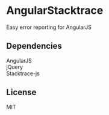 # AngularStacktrace

Easy error reporting for AngularJS

## Dependencies
AngularJS  
jQuery  
Stacktrace-js

## License
MIT
